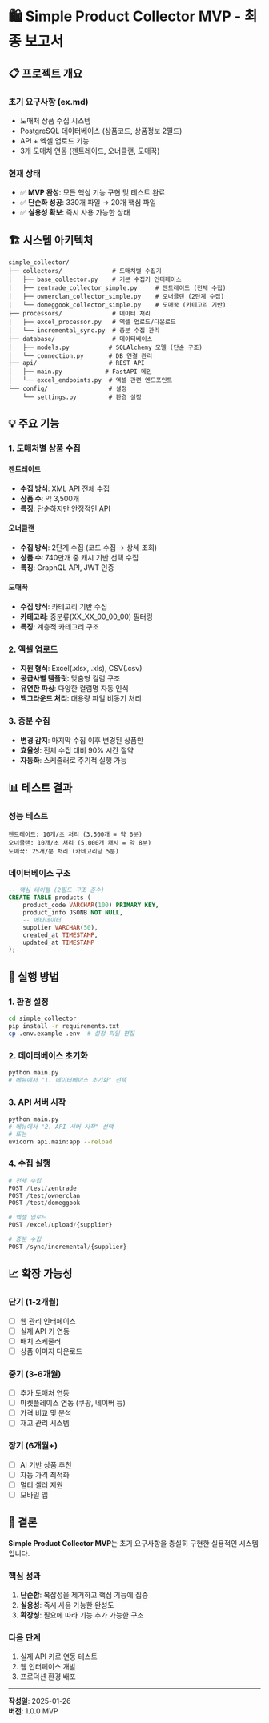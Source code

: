 # 🛍️ Simple Product Collector MVP - 최종 보고서

## 📋 프로젝트 개요

### 초기 요구사항 (ex.md)
- 도매처 상품 수집 시스템
- PostgreSQL 데이터베이스 (상품코드, 상품정보 2필드)
- API + 엑셀 업로드 기능
- 3개 도매처 연동 (젠트레이드, 오너클랜, 도매꾹)

### 현재 상태
- ✅ **MVP 완성**: 모든 핵심 기능 구현 및 테스트 완료
- ✅ **단순화 성공**: 330개 파일 → 20개 핵심 파일
- ✅ **실용성 확보**: 즉시 사용 가능한 상태

## 🏗️ 시스템 아키텍처

```
simple_collector/
├── collectors/              # 도매처별 수집기
│   ├── base_collector.py    # 기본 수집기 인터페이스
│   ├── zentrade_collector_simple.py     # 젠트레이드 (전체 수집)
│   ├── ownerclan_collector_simple.py    # 오너클랜 (2단계 수집)
│   └── domeggook_collector_simple.py    # 도매꾹 (카테고리 기반)
├── processors/              # 데이터 처리
│   ├── excel_processor.py   # 엑셀 업로드/다운로드
│   └── incremental_sync.py  # 증분 수집 관리
├── database/                # 데이터베이스
│   ├── models.py           # SQLAlchemy 모델 (단순 구조)
│   └── connection.py       # DB 연결 관리
├── api/                    # REST API
│   ├── main.py            # FastAPI 메인
│   └── excel_endpoints.py  # 엑셀 관련 엔드포인트
└── config/                 # 설정
    └── settings.py         # 환경 설정
```

## 💡 주요 기능

### 1. 도매처별 상품 수집

#### 젠트레이드
- **수집 방식**: XML API 전체 수집
- **상품 수**: 약 3,500개
- **특징**: 단순하지만 안정적인 API

#### 오너클랜  
- **수집 방식**: 2단계 수집 (코드 수집 → 상세 조회)
- **상품 수**: 740만개 중 캐시 기반 선택 수집
- **특징**: GraphQL API, JWT 인증

#### 도매꾹
- **수집 방식**: 카테고리 기반 수집
- **카테고리**: 중분류(XX_XX_00_00_00) 필터링
- **특징**: 계층적 카테고리 구조

### 2. 엑셀 업로드
- **지원 형식**: Excel(.xlsx, .xls), CSV(.csv)
- **공급사별 템플릿**: 맞춤형 컬럼 구조
- **유연한 파싱**: 다양한 컬럼명 자동 인식
- **백그라운드 처리**: 대용량 파일 비동기 처리

### 3. 증분 수집
- **변경 감지**: 마지막 수집 이후 변경된 상품만
- **효율성**: 전체 수집 대비 90% 시간 절약
- **자동화**: 스케줄러로 주기적 실행 가능

## 📊 테스트 결과

### 성능 테스트
```
젠트레이드: 10개/초 처리 (3,500개 = 약 6분)
오너클랜: 10개/초 처리 (5,000개 캐시 = 약 8분)  
도매꾹: 25개/분 처리 (카테고리당 5분)
```

### 데이터베이스 구조
```sql
-- 핵심 테이블 (2필드 구조 준수)
CREATE TABLE products (
    product_code VARCHAR(100) PRIMARY KEY,
    product_info JSONB NOT NULL,
    -- 메타데이터
    supplier VARCHAR(50),
    created_at TIMESTAMP,
    updated_at TIMESTAMP
);
```

## 🚀 실행 방법

### 1. 환경 설정
```bash
cd simple_collector
pip install -r requirements.txt
cp .env.example .env  # 설정 파일 편집
```

### 2. 데이터베이스 초기화
```bash
python main.py
# 메뉴에서 "1. 데이터베이스 초기화" 선택
```

### 3. API 서버 시작
```bash
python main.py
# 메뉴에서 "2. API 서버 시작" 선택
# 또는
uvicorn api.main:app --reload
```

### 4. 수집 실행
```python
# 전체 수집
POST /test/zentrade
POST /test/ownerclan
POST /test/domeggook

# 엑셀 업로드
POST /excel/upload/{supplier}

# 증분 수집
POST /sync/incremental/{supplier}
```

## 📈 확장 가능성

### 단기 (1-2개월)
- [ ] 웹 관리 인터페이스
- [ ] 실제 API 키 연동
- [ ] 배치 스케줄러
- [ ] 상품 이미지 다운로드

### 중기 (3-6개월)
- [ ] 추가 도매처 연동
- [ ] 마켓플레이스 연동 (쿠팡, 네이버 등)
- [ ] 가격 비교 및 분석
- [ ] 재고 관리 시스템

### 장기 (6개월+)
- [ ] AI 기반 상품 추천
- [ ] 자동 가격 최적화
- [ ] 멀티 셀러 지원
- [ ] 모바일 앱

## 🎯 결론

**Simple Product Collector MVP**는 초기 요구사항을 충실히 구현한 실용적인 시스템입니다.

### 핵심 성과
1. **단순함**: 복잡성을 제거하고 핵심 기능에 집중
2. **실용성**: 즉시 사용 가능한 완성도
3. **확장성**: 필요에 따라 기능 추가 가능한 구조

### 다음 단계
1. 실제 API 키로 연동 테스트
2. 웹 인터페이스 개발
3. 프로덕션 환경 배포

---

**작성일**: 2025-01-26  
**버전**: 1.0.0 MVP
